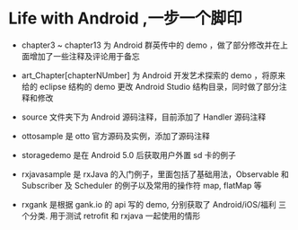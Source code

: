 # Life with Android ,一步一个脚印

- chapter3 ~ chapter13 为 Android 群英传中的 demo ，做了部分修改并在上面增加了一些注释及评论用于备忘

- art_Chapter[chapterNUmber] 为 Android 开发艺术探索的 demo ，将原来给的 eclipse 结构的 demo 更改 Android Studio 结构目录，同时做了部分注释和修改

- source 文件夹下为 Android 源码注释，目前添加了 Handler 源码注释

- ottosample 是 otto 官方源码及实例，添加了源码注释

- storagedemo 是在 Android 5.0 后获取用户外置 sd 卡的例子

- rxjavasample 是 rxJava 的入门例子，里面包括了基础用法，Observable 和 Subscriber 及 Scheduler 的例子以及常用的操作符 map, flatMap 等

- rxgank 是根据 gank.io 的 api 写的 demo, 分别获取了 Android/iOS/福利 三个分类. 用于测试 retrofit 和 rxjava 一起使用的情形

